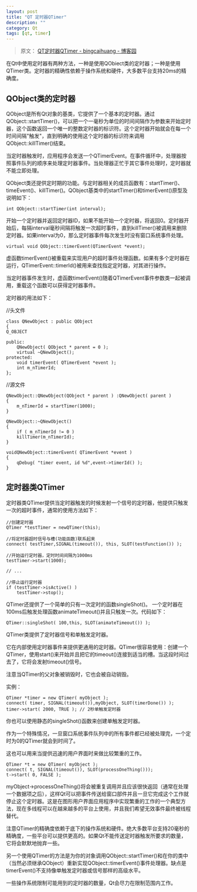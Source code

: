 ```yaml
---
layout: post
title: "QT 定时器QTimer"
description: ""
category: Qt
tags: [qt, timer]
--- 
```


> 原文： [QT定时器QTimer - bingcaihuang - 博客园](http://www.cnblogs.com/bingcaihuang/archive/2010/12/07/1898660.html)

在Qt中使用定时器有两种方法，一种是使用QObiect类的定时器；一种是使用QTimer类。定时器的精确性依赖于操作系统和硬件，大多数平台支持20ms的精确度。

## QObject类的定时器

QObject是所有Qt对象的基类，它提供了一个基本的定时器。通过QObject::startTimer()，可以把一个一毫秒为单位的时间间隔作为参数来开始定时器，这个函数返回一个唯一的整数定时器的标识符。这个定时器开始就会在每一个时间间隔"触发"，直到明确的使用这个定时器的标识符来调用QObject::killTimer()结束。

当定时器触发时，应用程序会发送一个QTimerEvent。在事件循环中，处理器按照事件队列的顺序来处理定时器事件。当处理器正忙于其它事件处理时，定时器就不能立即处理。

QObject类还提供定时期的功能。与定时器相关的成员函数有：startTimer()、timeEvent()、killTimer()。QObject基类中的startTimer()和timerEvent()原型及说明如下：

	int QObject::startTimer(int interval);

开始一个定时器并返回定时器ID，如果不能开始一个定时器，将返回0。定时器开始后，每隔interval毫秒间隔将触发一次超时事件，直到killTimer()被调用来删除定时器。如果interval为0，那么定时器事件每次发生时没有窗口系统事件处理。

	virtual void QObject::timerEvent(QTimerEvent *event);

虚函数timerEvent()被重载来实现用户的超时事件处理函数。如果有多个定时器在运行，QTimerEvent::timerId()被用来查找指定定时器，对其进行操作。

当定时器事件发生时，虚函数timerEvent()随着QTimerEvent事件参数类一起被调用，重载这个函数可以获得定时器事件。

定时器的用法如下：

//头文件

	class QNewObject : public QObject
	{
	Q_OBJECT

	public:
		QNewObject( QObject * parent = 0 );
		virtual ~QNewObject();
	protected:
		void timerEvent( QTimerEvent *event );
		int m_nTimerId;
	};

//源文件

	QNewObject::QNewObject(QObject * parent ) :QNewObject( parent )
	{
		m_nTimerId = startTimer(1000);
	}

	QNewObject::~QNewObject()
	{
		if ( m_nTimerId != 0 )
		killTimer(m_nTimerId);
	}

	voidQNewObject::timerEvent( QTimerEvent *event )
	{
		qDebug( "timer event, id %d",event->timerId() );
	}

## 定时器类QTimer

定时器类QTimer提供当定时器触发的时候发射一个信号的定时器，他提供只触发一次的超时事件，通常的使用方法如下：

	//创建定时器
	QTimer *testTimer = newQTimer(this);

	//将定时器超时信号与槽(功能函数)联系起来
	connect( testTimer,SIGNAL(timeout()), this, SLOT(testFunction()) );

	//开始运行定时器，定时时间间隔为1000ms
	testTimer->start(1000);

	// ...

	//停止运行定时器
	if (testTimer->isActive() )
		testTimer->stop();

QTimer还提供了一个简单的只有一次定时的函数singleShot()。 一个定时器在100ms后触发处理函数animateTimeout()并且只触发一次。代码如下：

	QTimer::singleShot( 100,this, SLOT(animateTimeout()) );

QTimer类提供了定时器信号和单触发定时器。

它在内部使用定时器事件来提供更通用的定时器。QTimer很容易使用：创建一个QTimer，使用start()来开始并且把它的timeout()连接到适当的槽。当这段时间过去了，它将会发射timeout()信号。

注意当QTimer的父对象被销毁时，它也会被自动销毁。

实例：

	QTimer *timer = new QTimer( myObject );
	connect( timer, SIGNAL(timeout()),myObject, SLOT(timerDone()) );
	timer->start( 2000, TRUE ); // 2秒单触发定时器

你也可以使用静态的singleShot()函数来创建单触发定时器。

作为一个特殊情况，一旦窗口系统事件队列中的所有事件都已经被处理完，一个定时为0的QTimer就会到时间了。

这也可以用来当提供迅速的用户界面时来做比较繁重的工作。

	QTimer *t = new QTimer( myObject );
	connect( t, SIGNAL(timeout()), SLOT(processOneThing()));
	t->start( 0, FALSE );

myObject->processOneThing()将会被重复调用并且应该很快返回（通常在处理一个数据项之后），这样Qt可以把事件传送给窗口部件并且一旦它完成这个工作就停止这个定时器。这是在图形用户界面应用程序中实现繁重的工作的一个典型方法，现在多线程可以在越来越多的平台上使用，并且我们希望无效事件最终被线程替代。

注意QTimer的精确度依赖于底下的操作系统和硬件。绝大多数平台支持20毫秒的精确度，一些平台可以提供更高的。如果Qt不能传送定时器触发所要求的数量，它将会默默地抛弃一些。

另一个使用QTimer的方法是为你的对象调用QObject::startTimer()和在你的类中（当然必须继承QObject）重新实现QObject::timerEvent()事件处理器。缺点是timerEvent()不支持像单触发定时器或信号那样的高级水平。

一些操作系统限制可能用到的定时器的数量，Qt会尽力在限制范围内工作。
